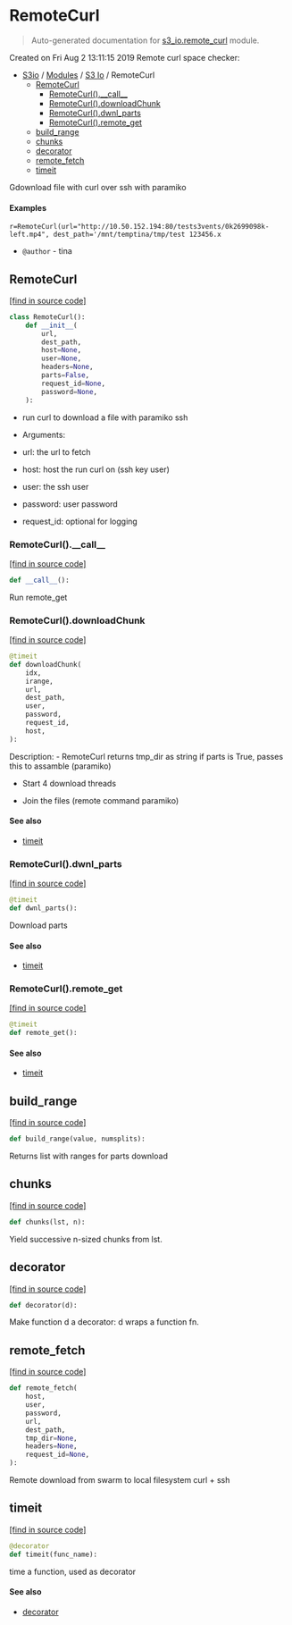 # RemoteCurl

> Auto-generated documentation for [s3_io.remote_curl](../../s3_io/remote_curl.py) module.

Created on Fri Aug  2 13:11:15 2019
Remote curl space checker:

- [S3io](../README.md#s3io) / [Modules](../MODULES.md#s3io-modules) / [S3 Io](index.md#s3-io) / RemoteCurl
    - [RemoteCurl](#remotecurl)
        - [RemoteCurl().\_\_call\_\_](#remotecurl__call__)
        - [RemoteCurl().downloadChunk](#remotecurldownloadchunk)
        - [RemoteCurl().dwnl_parts](#remotecurldwnl_parts)
        - [RemoteCurl().remote_get](#remotecurlremote_get)
    - [build_range](#build_range)
    - [chunks](#chunks)
    - [decorator](#decorator)
    - [remote_fetch](#remote_fetch)
    - [timeit](#timeit)

Gdownload file with curl over ssh with paramiko

#### Examples

```curl_headers="-H 'host:s3-domain.org"'"
r=RemoteCurl(url="http://10.50.152.194:80/tests3vents/0k2699098k-left.mp4", dest_path='/mnt/temptina/tmp/test 123456.x
```

- `@author` - tina

## RemoteCurl

[[find in source code]](../../s3_io/remote_curl.py#L158)

```python
class RemoteCurl():
    def __init__(
        url,
        dest_path,
        host=None,
        user=None,
        headers=None,
        parts=False,
        request_id=None,
        password=None,
    ):
```

- run curl to download a file with paramiko ssh

- Arguments:

- url: the url to fetch

- host: host the run curl on (ssh key user)

- user: the ssh user

- password: user password

- request_id: optional for logging

### RemoteCurl().\_\_call\_\_

[[find in source code]](../../s3_io/remote_curl.py#L386)

```python
def __call__():
```

Run remote_get

### RemoteCurl().downloadChunk

[[find in source code]](../../s3_io/remote_curl.py#L241)

```python
@timeit
def downloadChunk(
    idx,
    irange,
    url,
    dest_path,
    user,
    password,
    request_id,
    host,
):
```

Description:
    - RemoteCurl returns tmp_dir as string if parts is True,
      passes this to assamble (paramiko)

- Start 4 download threads

- Join the files (remote command paramiko)

#### See also

- [timeit](#timeit)

### RemoteCurl().dwnl_parts

[[find in source code]](../../s3_io/remote_curl.py#L278)

```python
@timeit
def dwnl_parts():
```

Download parts

#### See also

- [timeit](#timeit)

### RemoteCurl().remote_get

[[find in source code]](../../s3_io/remote_curl.py#L215)

```python
@timeit
def remote_get():
```

#### See also

- [timeit](#timeit)

## build_range

[[find in source code]](../../s3_io/remote_curl.py#L56)

```python
def build_range(value, numsplits):
```

Returns list with ranges for parts download

## chunks

[[find in source code]](../../s3_io/remote_curl.py#L50)

```python
def chunks(lst, n):
```

Yield successive n-sized chunks from lst.

## decorator

[[find in source code]](../../s3_io/remote_curl.py#L29)

```python
def decorator(d):
```

Make function d a decorator: d wraps a function fn.

## remote_fetch

[[find in source code]](../../s3_io/remote_curl.py#L72)

```python
def remote_fetch(
    host,
    user,
    password,
    url,
    dest_path,
    tmp_dir=None,
    headers=None,
    request_id=None,
):
```

Remote download from swarm to local filesystem curl + ssh

## timeit

[[find in source code]](../../s3_io/remote_curl.py#L37)

```python
@decorator
def timeit(func_name):
```

time a function, used as decorator

#### See also

- [decorator](#decorator)
